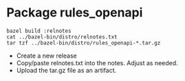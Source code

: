 # Package rules_openapi

```
bazel build :relnotes
cat ../bazel-bin/distro/relnotes.txt
tar tzf ../bazel-bin/distro/rules_openapi-*.tar.gz
```

- Create a new release
- Copy/paste relnotes.txt into the notes. Adjust as needed.
- Upload the tar.gz file as an artifact.
